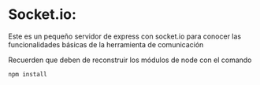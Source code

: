 # Socket.io:

Este es un pequeño servidor de express con socket.io para conocer las funcionalidades básicas de la herramienta de comunicación

Recuerden que deben de reconstruir los módulos de node con el comando

```
npm install
```